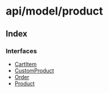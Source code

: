 # api/model/product

## Index

### Interfaces

- [CartItem](/api/api/model/product/interfaces/CartItem.md)
- [CustomProduct](/api/api/model/product/interfaces/CustomProduct.md)
- [Order](/api/api/model/product/interfaces/Order.md)
- [Product](/api/api/model/product/interfaces/Product.md)
